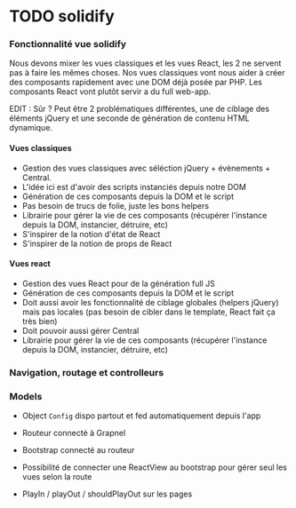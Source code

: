 # TODO solidify

### Fonctionnalité vue solidify

Nous devons mixer les vues classiques et les vues React, les 2 ne servent pas à faire les mêmes choses.
Nos vues classiques vont nous aider à créer des composants rapidement avec une DOM déjà posée par PHP.
Les composants React vont plutôt servir a du full web-app.

EDIT : Sûr ? Peut être 2 problématiques différentes, une de ciblage des éléments jQuery et une seconde de génération de contenu HTML dynamique.

#### Vues classiques
- Gestion des vues classiques avec séléction jQuery + évènements + Central.
- L'idée ici est d'avoir des scripts instanciés depuis notre DOM
- Génération de ces composants depuis la DOM et le script
- Pas besoin de trucs de folie, juste les bons helpers
- Librairie pour gérer la vie de ces composants (récupérer l'instance depuis la DOM, instancier, détruire, etc)
- S'inspirer de la notion d'état de React
- S'inspirer de la notion de props de React

#### Vues react
- Gestion des vues React pour de la génération full JS
- Génération de ces composants depuis la DOM et le script
- Doit aussi avoir les fonctionnalité de ciblage globales (helpers jQuery) mais pas locales (pas besoin de cibler dans le template, React fait ça très bien)
- Doit pouvoir aussi gérer Central
- Librairie pour gérer la vie de ces composants (récupérer l'instance depuis la DOM, instancier, détruire, etc)


### Navigation, routage et controlleurs


### Models


- Object `Config` dispo partout et fed automatiquement depuis l'app

- Routeur connecté à Grapnel
- Bootstrap connecté au routeur
- Possibilité de connecter une ReactView au bootstrap pour gérer seul les vues selon la route
- PlayIn / playOut / shouldPlayOut sur les pages